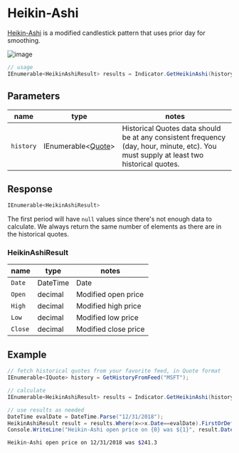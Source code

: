 ﻿# Heikin-Ashi

[Heikin-Ashi](https://en.wikipedia.org/wiki/Candlestick_chart#Heikin-Ashi_candlesticks) is a modified candlestick pattern that uses prior day for smoothing.

![image](chart.png)

```csharp
// usage
IEnumerable<HeikinAshiResult> results = Indicator.GetHeikinAshi(history);  
```

## Parameters

| name | type | notes
| -- |-- |--
| `history` | IEnumerable\<[Quote](../../docs/GUIDE.md#quote)\> | Historical Quotes data should be at any consistent frequency (day, hour, minute, etc).  You must supply at least two historical quotes.

## Response

```csharp
IEnumerable<HeikinAshiResult>
```

The first period will have `null` values since there's not enough data to calculate.  We always return the same number of elements as there are in the historical quotes.

### HeikinAshiResult

| name | type | notes
| -- |-- |--
| `Date` | DateTime | Date
| `Open` | decimal | Modified open price
| `High` | decimal | Modified high price
| `Low` | decimal | Modified low price
| `Close` | decimal | Modified close price

## Example

```csharp
// fetch historical quotes from your favorite feed, in Quote format
IEnumerable<IQuote> history = GetHistoryFromFeed("MSFT");

// calculate
IEnumerable<HeikinAshiResult> results = Indicator.GetHeikinAshi(history);

// use results as needed
DateTime evalDate = DateTime.Parse("12/31/2018");
HeikinAshiResult result = results.Where(x=>x.Date==evalDate).FirstOrDefault();
Console.WriteLine("Heikin-Ashi open price on {0} was ${1}", result.Date, result.Open);
```

```bash
Heikin-Ashi open price on 12/31/2018 was $241.3
```

